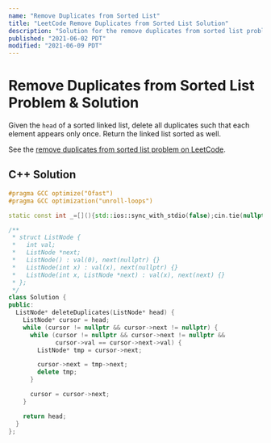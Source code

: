 ```yaml
---
name: "Remove Duplicates from Sorted List"
title: "LeetCode Remove Duplicates from Sorted List Solution"
description: "Solution for the remove duplicates from sorted list problem from LeetCode."
published: "2021-06-02 PDT"
modified: "2021-06-09 PDT"
---
```


# Remove Duplicates from Sorted List Problem & Solution

Given the `head` of a sorted linked list, delete all duplicates such that each element appears only once.
Return the linked list sorted as well.

See the [remove duplicates from sorted list problem on LeetCode](https://leetcode.com/problems/remove-duplicates-from-sorted-list).

## C++ Solution

```cpp
#pragma GCC optimize("Ofast")
#pragma GCC optimization("unroll-loops")

static const int _=[](){std::ios::sync_with_stdio(false);cin.tie(nullptr);cout.tie(nullptr);return 0;}();

/**
 * struct ListNode {
 *   int val;
 *   ListNode *next;
 *   ListNode() : val(0), next(nullptr) {}
 *   ListNode(int x) : val(x), next(nullptr) {}
 *   ListNode(int x, ListNode *next) : val(x), next(next) {}
 * };
 */
class Solution {
public:
  ListNode* deleteDuplicates(ListNode* head) {
    ListNode* cursor = head;
    while (cursor != nullptr && cursor->next != nullptr) {
      while (cursor != nullptr && cursor->next != nullptr &&
             cursor->val == cursor->next->val) {
        ListNode* tmp = cursor->next;

        cursor->next = tmp->next;
        delete tmp;
      }

      cursor = cursor->next;
    }

    return head;
  }
};
```
